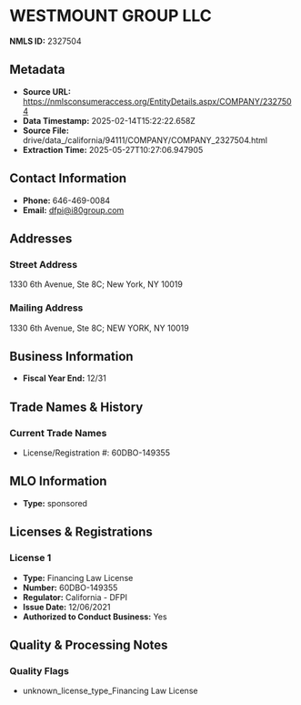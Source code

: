 # WESTMOUNT GROUP LLC

**NMLS ID:** 2327504

## Metadata
- **Source URL:** https://nmlsconsumeraccess.org/EntityDetails.aspx/COMPANY/2327504
- **Data Timestamp:** 2025-02-14T15:22:22.658Z
- **Source File:** drive/data_/california/94111/COMPANY/COMPANY_2327504.html
- **Extraction Time:** 2025-05-27T10:27:06.947905

## Contact Information
- **Phone:** 646-469-0084
- **Email:** dfpi@i80group.com

## Addresses
### Street Address
1330 6th Avenue, Ste 8C; New York, NY 10019

### Mailing Address
1330 6th Avenue, Ste 8C; NEW YORK, NY 10019

## Business Information
- **Fiscal Year End:** 12/31

## Trade Names & History
### Current Trade Names
- License/Registration #: 60DBO-149355

## MLO Information
- **Type:** sponsored

## Licenses & Registrations

### License 1
- **Type:** Financing Law License
- **Number:** 60DBO-149355
- **Regulator:** California - DFPI
- **Issue Date:** 12/06/2021
- **Authorized to Conduct Business:** Yes

## Quality & Processing Notes
### Quality Flags
- unknown_license_type_Financing Law License
